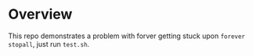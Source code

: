 # Overview

This repo demonstrates a problem with forver getting stuck upon `forever stopall`, just run `test.sh`.